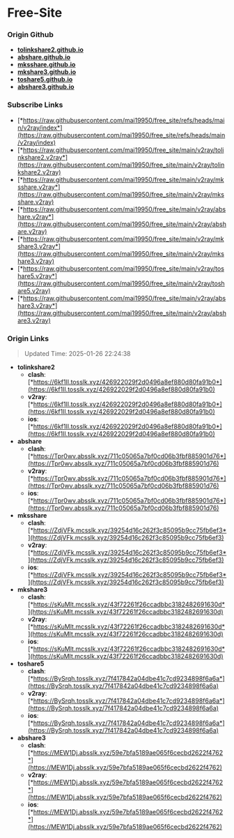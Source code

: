 # Free-Site

### Origin Github

- [**tolinkshare2.github.io**](https://github.com/tolinkshare2/tolinkshare2.github.io)
- [**abshare.github.io**](https://github.com/abshare/abshare.github.io)
- [**mksshare.github.io**](https://github.com/mksshare/mksshare.github.io)
- [**mkshare3.github.io**](https://github.com/mkshare3/mkshare3.github.io)
- [**toshare5.github.io**](https://github.com/toshare5/toshare5.github.io)
- [**abshare3.github.io**](https://github.com/abshare3/abshare3.github.io)

### Subscribe Links

- [*https://raw.githubusercontent.com/mai19950/free_site/refs/heads/main/v2ray/index*](https://raw.githubusercontent.com/mai19950/free_site/refs/heads/main/v2ray/index)
- [*https://raw.githubusercontent.com/mai19950/free_site/main/v2ray/tolinkshare2.v2ray*](https://raw.githubusercontent.com/mai19950/free_site/main/v2ray/tolinkshare2.v2ray)
- [*https://raw.githubusercontent.com/mai19950/free_site/main/v2ray/mksshare.v2ray*](https://raw.githubusercontent.com/mai19950/free_site/main/v2ray/mksshare.v2ray)
- [*https://raw.githubusercontent.com/mai19950/free_site/main/v2ray/abshare.v2ray*](https://raw.githubusercontent.com/mai19950/free_site/main/v2ray/abshare.v2ray)
- [*https://raw.githubusercontent.com/mai19950/free_site/main/v2ray/mkshare3.v2ray*](https://raw.githubusercontent.com/mai19950/free_site/main/v2ray/mkshare3.v2ray)
- [*https://raw.githubusercontent.com/mai19950/free_site/main/v2ray/toshare5.v2ray*](https://raw.githubusercontent.com/mai19950/free_site/main/v2ray/toshare5.v2ray)
- [*https://raw.githubusercontent.com/mai19950/free_site/main/v2ray/abshare3.v2ray*](https://raw.githubusercontent.com/mai19950/free_site/main/v2ray/abshare3.v2ray)

### Origin Links

> Updated Time: 2025-01-26 22:24:38

- **tolinkshare2**
  - **clash**: [*https://6kf1Il.tosslk.xyz/426922029f2d0496a8ef880d80fa91b0*](https://6kf1Il.tosslk.xyz/426922029f2d0496a8ef880d80fa91b0)
  - **v2ray**: [*https://6kf1Il.tosslk.xyz/426922029f2d0496a8ef880d80fa91b0*](https://6kf1Il.tosslk.xyz/426922029f2d0496a8ef880d80fa91b0)
  - **ios**: [*https://6kf1Il.tosslk.xyz/426922029f2d0496a8ef880d80fa91b0*](https://6kf1Il.tosslk.xyz/426922029f2d0496a8ef880d80fa91b0)
- **abshare**
  - **clash**: [*https://Tpr0wv.absslk.xyz/711c05065a7bf0cd06b3fbf885901d76*](https://Tpr0wv.absslk.xyz/711c05065a7bf0cd06b3fbf885901d76)
  - **v2ray**: [*https://Tpr0wv.absslk.xyz/711c05065a7bf0cd06b3fbf885901d76*](https://Tpr0wv.absslk.xyz/711c05065a7bf0cd06b3fbf885901d76)
  - **ios**: [*https://Tpr0wv.absslk.xyz/711c05065a7bf0cd06b3fbf885901d76*](https://Tpr0wv.absslk.xyz/711c05065a7bf0cd06b3fbf885901d76)
- **mksshare**
  - **clash**: [*https://ZdjVFk.mcsslk.xyz/39254d16c262f3c85095b9cc75fb6ef3*](https://ZdjVFk.mcsslk.xyz/39254d16c262f3c85095b9cc75fb6ef3)
  - **v2ray**: [*https://ZdjVFk.mcsslk.xyz/39254d16c262f3c85095b9cc75fb6ef3*](https://ZdjVFk.mcsslk.xyz/39254d16c262f3c85095b9cc75fb6ef3)
  - **ios**: [*https://ZdjVFk.mcsslk.xyz/39254d16c262f3c85095b9cc75fb6ef3*](https://ZdjVFk.mcsslk.xyz/39254d16c262f3c85095b9cc75fb6ef3)
- **mkshare3**
  - **clash**: [*https://sKuMlt.mcsslk.xyz/43f72261f26ccadbbc3182482691630d*](https://sKuMlt.mcsslk.xyz/43f72261f26ccadbbc3182482691630d)
  - **v2ray**: [*https://sKuMlt.mcsslk.xyz/43f72261f26ccadbbc3182482691630d*](https://sKuMlt.mcsslk.xyz/43f72261f26ccadbbc3182482691630d)
  - **ios**: [*https://sKuMlt.mcsslk.xyz/43f72261f26ccadbbc3182482691630d*](https://sKuMlt.mcsslk.xyz/43f72261f26ccadbbc3182482691630d)
- **toshare5**
  - **clash**: [*https://BySrqh.tosslk.xyz/7f417842a04dbe41c7cd9234898f6a6a*](https://BySrqh.tosslk.xyz/7f417842a04dbe41c7cd9234898f6a6a)
  - **v2ray**: [*https://BySrqh.tosslk.xyz/7f417842a04dbe41c7cd9234898f6a6a*](https://BySrqh.tosslk.xyz/7f417842a04dbe41c7cd9234898f6a6a)
  - **ios**: [*https://BySrqh.tosslk.xyz/7f417842a04dbe41c7cd9234898f6a6a*](https://BySrqh.tosslk.xyz/7f417842a04dbe41c7cd9234898f6a6a)
- **abshare3**
  - **clash**: [*https://MEW1Dj.absslk.xyz/59e7bfa5189ae065f6cecbd2622f4762*](https://MEW1Dj.absslk.xyz/59e7bfa5189ae065f6cecbd2622f4762)
  - **v2ray**: [*https://MEW1Dj.absslk.xyz/59e7bfa5189ae065f6cecbd2622f4762*](https://MEW1Dj.absslk.xyz/59e7bfa5189ae065f6cecbd2622f4762)
  - **ios**: [*https://MEW1Dj.absslk.xyz/59e7bfa5189ae065f6cecbd2622f4762*](https://MEW1Dj.absslk.xyz/59e7bfa5189ae065f6cecbd2622f4762)
